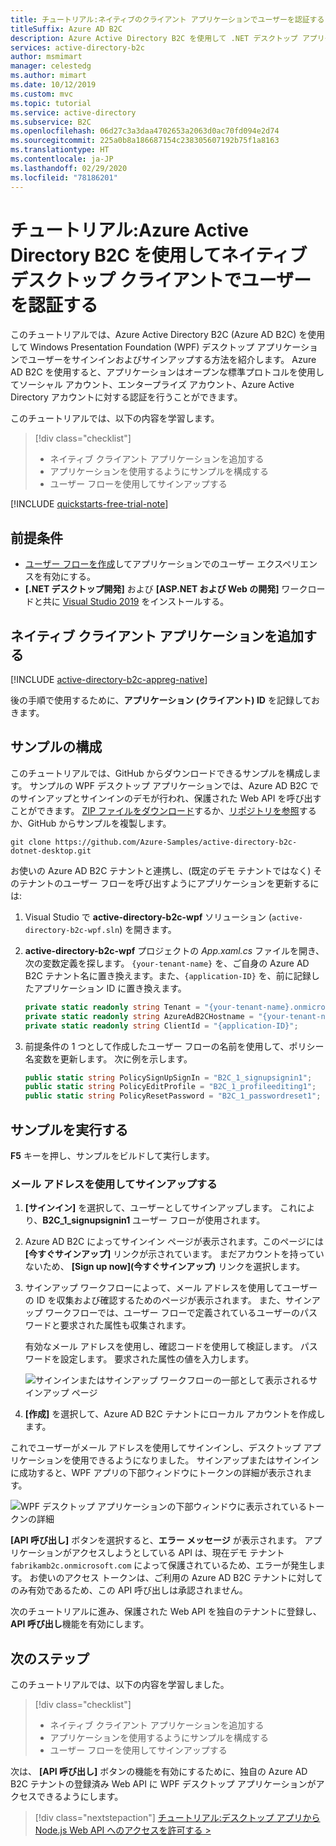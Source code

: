 ```yaml
---
title: チュートリアル:ネイティブのクライアント アプリケーションでユーザーを認証する
titleSuffix: Azure AD B2C
description: Azure Active Directory B2C を使用して .NET デスクトップ アプリケーションのユーザー ログインを提供する方法に関するチュートリアルです。
services: active-directory-b2c
author: msmimart
manager: celestedg
ms.author: mimart
ms.date: 10/12/2019
ms.custom: mvc
ms.topic: tutorial
ms.service: active-directory
ms.subservice: B2C
ms.openlocfilehash: 06d27c3a3daa4702653a2063d0ac70fd094e2d74
ms.sourcegitcommit: 225a0b8a186687154c238305607192b75f1a8163
ms.translationtype: HT
ms.contentlocale: ja-JP
ms.lasthandoff: 02/29/2020
ms.locfileid: "78186201"
---
```

# <a name="tutorial-authenticate-users-in-a-native-desktop-client-using-azure-active-directory-b2c"></a>チュートリアル:Azure Active Directory B2C を使用してネイティブ デスクトップ クライアントでユーザーを認証する

このチュートリアルでは、Azure Active Directory B2C (Azure AD B2C) を使用して Windows Presentation Foundation (WPF) デスクトップ アプリケーションでユーザーをサインインおよびサインアップする方法を紹介します。 Azure AD B2C を使用すると、アプリケーションはオープンな標準プロトコルを使用してソーシャル アカウント、エンタープライズ アカウント、Azure Active Directory アカウントに対する認証を行うことができます。

このチュートリアルでは、以下の内容を学習します。

> [!div class="checklist"]
> * ネイティブ クライアント アプリケーションを追加する
> * アプリケーションを使用するようにサンプルを構成する
> * ユーザー フローを使用してサインアップする

[!INCLUDE [quickstarts-free-trial-note](../../includes/quickstarts-free-trial-note.md)]

## <a name="prerequisites"></a>前提条件

- [ユーザー フローを作成](tutorial-create-user-flows.md)してアプリケーションでのユーザー エクスペリエンスを有効にする。
- **[.NET デスクトップ開発]** および **[ASP.NET および Web の開発]** ワークロードと共に [Visual Studio 2019](https://www.visualstudio.com/downloads/) をインストールする。

## <a name="add-the-native-client-application"></a>ネイティブ クライアント アプリケーションを追加する

[!INCLUDE [active-directory-b2c-appreg-native](../../includes/active-directory-b2c-appreg-native.md)]

後の手順で使用するために、**アプリケーション (クライアント) ID** を記録しておきます。

## <a name="configure-the-sample"></a>サンプルの構成

このチュートリアルでは、GitHub からダウンロードできるサンプルを構成します。 サンプルの WPF デスクトップ アプリケーションでは、Azure AD B2C でのサインアップとサインインのデモが行われ、保護された Web API を呼び出すことができます。 [ZIP ファイルをダウンロード](https://github.com/Azure-Samples/active-directory-b2c-dotnet-desktop/archive/msalv3.zip)するか、[リポジトリを参照](https://github.com/Azure-Samples/active-directory-b2c-dotnet-desktop)するか、GitHub からサンプルを複製します。

```
git clone https://github.com/Azure-Samples/active-directory-b2c-dotnet-desktop.git
```

お使いの Azure AD B2C テナントと連携し、(既定のデモ テナントではなく) そのテナントのユーザー フローを呼び出すようにアプリケーションを更新するには:

1. Visual Studio で **active-directory-b2c-wpf** ソリューション (`active-directory-b2c-wpf.sln`) を開きます。
2. **active-directory-b2c-wpf** プロジェクトの *App.xaml.cs* ファイルを開き、次の変数定義を探します。 `{your-tenant-name}` を、ご自身の Azure AD B2C テナント名に置き換えます。また、`{application-ID}` を、前に記録したアプリケーション ID に置き換えます。

    ```csharp
    private static readonly string Tenant = "{your-tenant-name}.onmicrosoft.com";
    private static readonly string AzureAdB2CHostname = "{your-tenant-name}.b2clogin.com";
    private static readonly string ClientId = "{application-ID}";
    ```

3. 前提条件の 1 つとして作成したユーザー フローの名前を使用して、ポリシー名変数を更新します。 次に例を示します。

    ```csharp
    public static string PolicySignUpSignIn = "B2C_1_signupsignin1";
    public static string PolicyEditProfile = "B2C_1_profileediting1";
    public static string PolicyResetPassword = "B2C_1_passwordreset1";
    ```

## <a name="run-the-sample"></a>サンプルを実行する

**F5** キーを押し、サンプルをビルドして実行します。

### <a name="sign-up-using-an-email-address"></a>メール アドレスを使用してサインアップする

1. **[サインイン]** を選択して、ユーザーとしてサインアップします。 これにより、**B2C_1_signupsignin1** ユーザー フローが使用されます。
2. Azure AD B2C によってサインイン ページが表示されます。このページには **[今すぐサインアップ]** リンクが示されています。 まだアカウントを持っていないため、 **[Sign up now]\(今すぐサインアップ\)** リンクを選択します。
3. サインアップ ワークフローによって、メール アドレスを使用してユーザーの ID を収集および確認するためのページが表示されます。 また、サインアップ ワークフローでは、ユーザー フローで定義されているユーザーのパスワードと要求された属性も収集されます。

    有効なメール アドレスを使用し、確認コードを使用して検証します。 パスワードを設定します。 要求された属性の値を入力します。

    ![サインインまたはサインアップ ワークフローの一部として表示されるサインアップ ページ](./media/tutorial-desktop-app/azure-ad-b2c-sign-up-workflow.png)

4. **[作成]** を選択して、Azure AD B2C テナントにローカル アカウントを作成します。

これでユーザーがメール アドレスを使用してサインインし、デスクトップ アプリケーションを使用できるようになりました。 サインアップまたはサインインに成功すると、WPF アプリの下部ウィンドウにトークンの詳細が表示されます。

![WPF デスクトップ アプリケーションの下部ウィンドウに表示されているトークンの詳細](./media/tutorial-desktop-app/desktop-app-01-post-signin.png)

**[API 呼び出し]** ボタンを選択すると、**エラー メッセージ** が表示されます。 アプリケーションがアクセスしようとしている API は、現在デモ テナント `fabrikamb2c.onmicrosoft.com` によって保護されているため、エラーが発生します。 お使いのアクセス トークンは、ご利用の Azure AD B2C テナントに対してのみ有効であるため、この API 呼び出しは承認されません。

次のチュートリアルに進み、保護された Web API を独自のテナントに登録し、**API 呼び出し**機能を有効にします。

## <a name="next-steps"></a>次のステップ

このチュートリアルでは、以下の内容を学習しました。

> [!div class="checklist"]
> * ネイティブ クライアント アプリケーションを追加する
> * アプリケーションを使用するようにサンプルを構成する
> * ユーザー フローを使用してサインアップする

次は、 **[API 呼び出し]** ボタンの機能を有効にするために、独自の Azure AD B2C テナントの登録済み Web API に WPF デスクトップ アプリケーションがアクセスできるようにします。

> [!div class="nextstepaction"]
> [チュートリアル:デスクトップ アプリから Node.js Web API へのアクセスを許可する >](tutorial-desktop-app-webapi.md)
